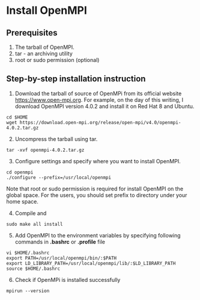 # Install OpenMPI

## Prerequisites
1. The tarball of OpenMPI.
2. tar - an archiving utility
3. root or sudo permission (optional)

## Step-by-step installation instruction

1. Download the tarball of source of OpenMPi from its official website https://www.open-mpi.org. For example, on the day of this writing, I download OpenMPI version 4.0.2 and install it on Red Hat 8 and Ubuntu.
```
cd $HOME
wget https://download.open-mpi.org/release/open-mpi/v4.0/openmpi-4.0.2.tar.gz
```

2. Uncompress the tarball using tar.
```
tar -xvf openmpi-4.0.2.tar.gz
```

3. Configure settings and specify where you want to install OpenMPI.
```
cd openmpi
./configure --prefix=/usr/local/openmpi
```

Note that root or sudo permission is required for install OpenMPI on the global space. For the users, you should set prefix to directory under your home space.

4. Compile and 
```
sudo make all install
```

5. Add OpenMPI to the environment variables by specifying following commands in **.bashrc** or **.profile** file
```
vi $HOME/.bashrc
export PATH=/usr/local/openmpi/bin/:$PATH
export LD_LIBRARY_PATH=/usr/local/openmpi/lib/:$LD_LIBRARY_PATH
source $HOME/.bashrc
```

6. Check if OpenMPi is installed successfully
```
mpirun --version
```
